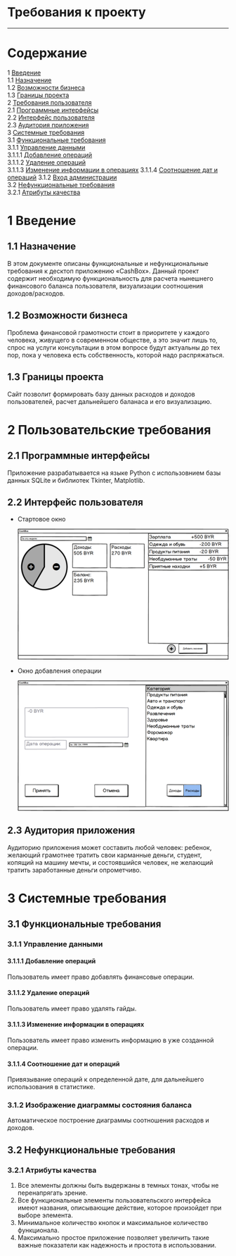 # Требования к проекту
---
# Содержание
1 [Введение](#intro)  
1.1 [Назначение](#appointment)   
1.2 [Возможности бизнеса](#business_opportunities)  
1.3 [Границы проекта](#project_boundary)  
2 [Требования пользователя](#user_requirements)  
2.1 [Программные интерфейсы](#software_interfaces)  
2.2 [Интерфейс пользователя](#user_interface)  
2.3 [Аудитория приложения](#user_specifications)  
3 [Системные требования](#system_requirements)  
3.1 [Функциональные требования](#functional_requirements)  
3.1.1 [Управление данными](#control)  
3.1.1.1 [Добавление операций](#add)  
3.1.1.2 [Удаление операций](#delete)   
3.1.1.3 [Изменение информации в операциях](#change)
3.1.1.4 [Соотношение дат и операций](#date_to_operation)
3.1.2 [Вход администрации](#drow_diagram)  
3.2 [Нефункциональные требования](#non-functional_requirements)  
3.2.1 [Атрибуты качества](#requirements_for_ease_of_use)  

<a name="intro"/>

# 1 Введение

<a name="appointment"/>

## 1.1 Назначение
В этом документе описаны функциональные и нефункциональные требования к десктоп приложению «CashBox». Данный проект содержит необходимую функциональность для расчета нынешнего финансового баланса пользователя, визуализации соотношения доходов/расходов.

<a name="business_opportunities"/>

## 1.2 Возможности бизнеса
Проблема финансовой грамотности стоит в приоритете у каждого человека, живущего в современном обществе, а это значит лишь то, спрос на услуги консультации в этом вопросе будут актуальны до тех пор, пока у человека есть собственность, которой надо распряжаться.

<a name="project_boundary"/>

## 1.3 Границы проекта
Сайт позволит формировать базу данных расходов и доходов пользователей, расчет дальнейшего баланаса и его визуализацию.

<a name="user_requirements"/>

# 2 Пользовательские требования

<a name="software_interfaces"/>

## 2.1 Программные интерфейсы
Приложение разрабатывается на языке Python с использовнием базы данных SQLite и библиотек Tkinter, Matplotlib.

<a name="user_interface"/>

## 2.2 Интерфейс пользователя

- Стартовое окно

  ![Стартовая страница](mockups/MainWindow.png)

- Окно добавления операции

  ![Страница добавления операции](mockups/SelectWindow.png)  

<a name="user_specifications"/>

## 2.3 Аудитория приложения
Аудиторию приложения может составить любой человек: ребенок, желающий грамотнее тратить свои карманные деньги, студент, копящий на машину мечты, и состоявшийся человек, не желающий тратить заработанные деньги опрометчиво.

 <a name="system_requirements"/>

# 3 Системные требования

<a name="functional_requirements"/>

## 3.1 Функциональные требования

 <a name="control"/>

### 3.1.1 Управление данными

<a name="add"/>

#### 3.1.1.1 Добавление операций
Пользователь имеет право добавлять финансовые операции.

<a name="delete"/>

#### 3.1.1.2 Удаление операций
Пользователь имеет право удалять гайды.

<a name="change"/>

#### 3.1.1.3 Изменение информации в операциях
Пользователь имеет право изменить информацию в уже созданной операции.

<a name="date_to_operation"/>

#### 3.1.1.4 Соотношение дат и операций
Привязывание операций к определенной дате, для дальнейшего использования в статистике.

<a name="drow_diagram"/>

### 3.1.2 Изображение диаграммы состояния баланса
Автоматическое построение диаграммы соотношения расходов и доходов.

<a name ="non-functional_requirements"/>

## 3.2 Нефункциональные требования

<a name="requirements_for_ease_of_use"/>

### 3.2.1 Атрибуты качества
1. Все элементы должны быть выдержаны в темных тонах, чтобы не перенапрягать зрение.
2. Все функциональные элементы пользовательского интерфейса имеют названия, описывающие действие, которое произойдет при выборе элемента.
3. Минимальное количество кнопок и максимальное количество функционала.
4. Максимально простое приложение позволяет увеличить такие важные показатели как надежность и простота в использовании.
